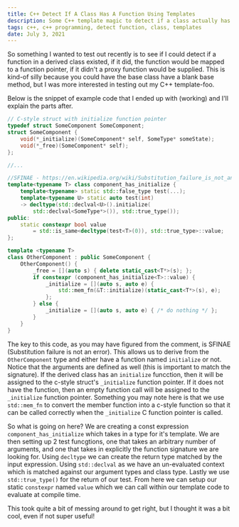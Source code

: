 ```yaml
---
title: C++ Detect If A Class Has A Function Using Templates
description: Some C++ template magic to detect if a class actually has a function that matches a given signature without the need of putting it in the base class
tags: c++, c++ programming, detect function, class, templates
date: July 3, 2021
---
```


So something I wanted to test out recently is to see if I could detect if a function in a derived class existed, if it did, the function would be mapped to a function pointer, if it didn't a proxy function would be supplied. This is kind-of silly because you could have the base class have a blank base method, but I was more interested in testing out my C++ template-foo.

Below is the snippet of example code that I ended up with (working) and I'll explain the parts after.
```c++
// C-style struct with initialize function pointer
typedef struct SomeComponent SomeComponent;
struct SomeComponent {
	void(*_initialize)(SomeComponent* self, SomeType* someState);
	void(*_free)(SomeComponent* self);
};

//...

//SFINAE - https://en.wikipedia.org/wiki/Substitution_failure_is_not_an_error
template<typename T> class component_has_initialize {
	template<typename> static std::false_type test(...);
	template<typename U> static auto test(int)
	-> decltype(std::declval<U>().initialize(
		std::declval<SomeType*>()), std::true_type());
public:
	static constexpr bool value
		= std::is_same<decltype(test<T>(0)), std::true_type>::value;
};

template <typename T>
class OtherComponent : public SomeComponent {
	OtherComponent() {
		_free = [](auto s) { delete static_cast<T*>(s); };
		if constexpr (component_has_initialize<T>::value) {
			_initialize = [](auto s, auto e) {
				std::mem_fn(&T::initialize)(static_cast<T*>(s), e);
			};
		} else {
			_initialize = [](auto s, auto e) { /* do nothing */ };
		}
	}
}

```

The key to this code, as you may have figured from the comment, is SFINAE (Substitution failure is not an error). This allows us to derive from the `OtherComponent` type and either have a function named `initialize` or not. Notice that the arguments are defined as well (this is important to match the signature). If the derived class has an `initialize` funcction, then it will be assigned to the c-style struct's `_initialize` function pointer. If it does not have the function, then an empty function call will be assigned to the `_initialize` function pointer. Something you may note here is that we use `std::mem_fn` to convert the member function into a c-style function so that it can be called correctly when the `_initialize` C function pointer is called.

So what is going on here? We are creating a const expression `component_has_initialize` which takes in a type for it's template. We are then setting up 2 test funcgtions, one that takes an arbitrary number of arguments, and one that takes in explicitly the function signature we are looking for. Using `decltype` we can create the return type matched by the input expression. Using `std::declval` as we have an un-evaluated context which is matched against our argument types and class type. Lastly we use `std::true_type()` for the return of our test. From here we can setup our static `constexpr` named `value` which we can call within our template code to evaluate at compile time.

This took quite a bit of messing around to get right, but I thought it was a bit cool, even if not super useful!
